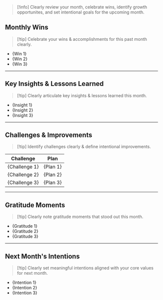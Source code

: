 > [!info] Clearly review your month, celebrate wins, identify growth opportunites, and set intentional goals for the upcoming month.

## Monthly Wins

> [!tip] Celebrate your wins & accomplishments for this past month clearly.

- {Win 1}
- {Win 2}
- {Win 3}

---

## Key Insights & Lessons Learned

> [!tip] Clearly articulate key insights & lessons learned this month.

- {Insight 1}
- {Insight 2}
- {Insight 3}

---

## Challenges & Improvements

> [!tip] Identify challenges clearly & define intentional improvements.

| Challenge     | Plan     |
| ------------- | -------- |
| {Challenge 1} | {Plan 1} |
| {Challenge 2} | {Plan 2} |
| {Challenge 3} | {Plan 3} |

---

## Gratitude Moments

> [!tip] Clearly note gratitude moments that stood out this month.

- {Gratitude 1}
- {Gratitude 2}
- {Gratitude 3}

---

## Next Month's Intentions

> [!tip] Clearly set meaningful intentions aligned with your core values for next month.

- {Intention 1}
- {Intention 2}
- {Intention 3}
